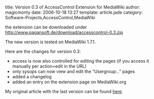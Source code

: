title: Version 0.3 of AccessControl Extension for MediaWiki
author: magicmonty
date: 2006-10-18 13:27
template: article.jade
category: Software-Projects,AccessControl,MediaWiki

the extension can be downloaded under http://www.pagansoft.de/download/accesscontrol-0.3.zip

<span class="more"></span>

The new version is tested on MediaWiki 1.7.1.

Here are the changes for version 0.3:

* access is now also controlled for editing the pages (if you access it manually per action=edit in the URL)
* only sysops can now view and edit the “Usergroup:..” pages
* added a changelog 
* added an entry on the extension page on MediaWiki.org

My original article with the last version can be found [here](http://blog.pagansoft.de/articles/seitenbasierte-gruppen-zugriffskontrolle-fuer-mediawiki).